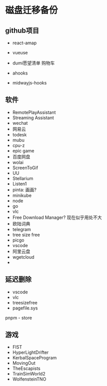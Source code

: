 # 磁盘迁移备份

## github项目
- react-amap
- vueuse
- dumi愿望清单
购物车

- ahooks
- midwayjs-hooks

## 软件
- RemotePlayAssistant
- Streaming Assistant
- wechat
- 网易云
- todesk
- mubu
- cpu-z
- epic game
- 百度网盘
- wolai
- ScreenToGif
- UU
- Stellarium
- Listen1
- pinta: 画画?
- minikube
- node
- go
- vlc
- Free Download Manager? 现在似乎用处不大
- 欧陆词典
- telegram
- tree size free
- picgo
- vscode
- 阿里云盘
- wgetcloud
- 

## 延迟删除
- vscode
- vlc
- treesizefree
- pagefile.sys

pnpm - store
## 游戏
- FIST
- HyperLightDrifter
- KerbalSpaceProgram
- MovingOut
- TheEscapists
- TrainSimWorld2
- WolfensteinTNO